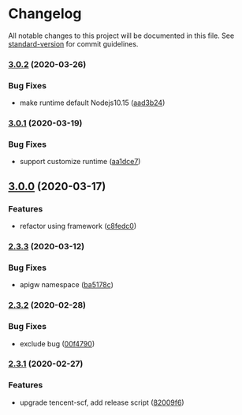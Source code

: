 # Changelog

All notable changes to this project will be documented in this file. See [standard-version](https://github.com/conventional-changelog/standard-version) for commit guidelines.

### [3.0.2](https://github.com/serverless-components/tencent-express/compare/v3.0.1...v3.0.2) (2020-03-26)

### Bug Fixes

- make runtime default Nodejs10.15 ([aad3b24](https://github.com/serverless-components/tencent-express/commit/aad3b2482d0fd14454f359bc316e1261fd4facd5))

### [3.0.1](https://github.com/serverless-components/tencent-express/compare/v3.0.0...v3.0.1) (2020-03-19)

### Bug Fixes

- support customize runtime ([aa1dce7](https://github.com/serverless-components/tencent-express/commit/aa1dce76abddbed2179ed0cf0b87e70b4e713bfb))

## [3.0.0](https://github.com/serverless-components/tencent-express/compare/v2.3.3...v3.0.0) (2020-03-17)

### Features

- refactor using framework ([c8fedc0](https://github.com/serverless-components/tencent-express/commit/c8fedc0fbc30f6eb3170b998c41a841b9f478855))

### [2.3.3](https://github.com/serverless-components/tencent-express/compare/v2.3.2...v2.3.3) (2020-03-12)

### Bug Fixes

- apigw namespace ([ba5178c](https://github.com/serverless-components/tencent-express/commit/ba5178c1de0bfbefdc9414cc2706fe63585e8b07))

### [2.3.2](https://github.com/serverless-components/tencent-express/compare/v2.3.1...v2.3.2) (2020-02-28)

### Bug Fixes

- exclude bug ([00f4790](https://github.com/serverless-components/tencent-express/commit/00f4790853e0c4fc37d909d6dc94e1662467e27b))

### [2.3.1](https://github.com/serverless-components/tencent-express/compare/v2.3.0...v2.3.1) (2020-02-27)

### Features

- upgrade tencent-scf, add release script ([82009f6](https://github.com/serverless-components/tencent-express/commit/82009f6659e8b0fcbc600a4f643c84534fdf60b5))
